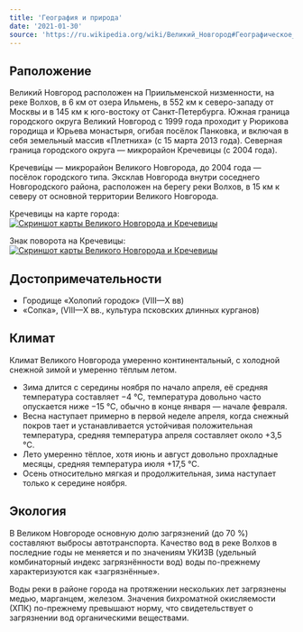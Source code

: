 ```yaml
---
title: 'География и природа'
date: '2021-01-30'
source: 'https://ru.wikipedia.org/wiki/Великий_Новгород#Географическое_положение'
---
```


## Раположение
Великий Новгород расположен на Приильменской низменности, на реке Волхов, в 6 км от озера Ильмень, в 552 км к северо-западу от Москвы и в 145 км к юго-востоку от Санкт-Петербурга.
Южная граница городского округа Великий Новгород с 1999 года проходит у Рюрикова городища и Юрьева монастыря, огибая посёлок Панковка, и включая в себя земельный массив «Плетниха»
(с 15 марта 2013 года).
Северная граница городского округа — микрорайон Кречевицы (с 2004 года).

Кречеви́цы — микрорайон Великого Новгорода, до 2004 года — посёлок городского типа.
Эксклав Новгорода внутри соседнего Новгородского района, расположен на берегу реки Волхов, в 15 км к северу от основной территории Великого Новгорода.

Кречевицы на карте города:
<a href="https://yandex.ru/maps/24/veliky-novgorod/?l=mrc&ll=31.336527%2C58.576530&mode=routes&rtext=58.531133%2C31.270265~58.614592%2C31.402420&rtt=auto&ruri=~&z=12">
 <img
      src="../images/yandex-map-vnov-krechevici.png"
      alt="Скриншот карты Великого Новгорода и Кречевицы" 
      loading="lazy" />
</a>

Знак поворота на Кречевицы:
<a href="https://yandex.ru/maps/24/veliky-novgorod/?l=stv%2Csta&ll=31.323177%2C58.594922&panorama%5Bdirection%5D=29.039678%2C-2.722335&panorama%5Bfull%5D=true&panorama%5Bpoint%5D=31.307612%2C58.599600&panorama%5Bspan%5D=37.909176%2C15.000000&z=15">
    <img
        src="../images/yamap-turn-to-krechevitsy.png" 
        alt="Скриншот карты Великого Новгорода и Кречевицы" 
        loading="lazy" />
</a>


## Достопримечательности
- Городище «Холопий городок» (VIII—X вв)
- «Сопка», (VIII—X вв., культура псковских длинных курганов)

## Климат
Климат Великого Новгорода умеренно континентальный, с холодной снежной зимой и умеренно тёплым летом.
- Зима длится с середины ноября по начало апреля, её средняя температура составляет −4 °C, температура довольно часто опускается ниже −15 °C, обычно в конце января — начале февраля.
- Весна наступает примерно в первой неделе апреля, когда снежный покров тает и устанавливается устойчивая положительная температура, средняя температура апреля составляет около +3,5 °C.
- Лето умеренно тёплое, хотя июнь и август довольно прохладные месяцы, средняя температура июля +17,5 °C.
- Осень относительно мягкая и продолжительная, зима наступает только к середине ноября.

## Экология
В Великом Новгороде основную долю загрязнений (до 70 %) составляют выбросы автотранспорта.
Качество вод в реке Волхов в последние годы не меняется и по значениям УКИЗВ (удельный комбинаторный индекс загрязнённости вод) воды по-прежнему характеризуются как «загрязнённые».

Воды реки в районе города на протяжении нескольких лет загрязнены медью, марганцем, железом.
Значения бихроматной окисляемости (ХПК) по-прежнему превышают норму, что свидетельствует о загрязнении вод органическими веществами.

